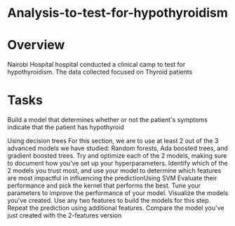 # Analysis-to-test-for-hypothyroidism

# Overview

Nairobi Hospital hospital conducted a clinical camp to test for hypothyroidism. The data collected focused on Thyroid patients


# Tasks
Build a model that determines whether or not the patient's symptoms indicate that the patient has hypothyroid

Using decision trees
For this section, we are to use at least 2 out of the 3 advanced models we have studied: Random forests, Ada boosted trees, and gradient boosted trees.
Try and optimize each of the 2 models, making sure to document how you've set up your hyperparameters.
Identify which of the 2 models you trust most, and use your model to determine which features are most impactful in influencing the predictionUsing SVM
Evaluate their performance and pick the kernel that performs the best.
Tune your parameters to improve the performance of your model.
Visualize the models you've created. Use any two features to build the models for this step.
Repeat the prediction using additional features.
Compare the model you've just created with the 2-features version
